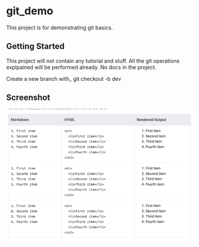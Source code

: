# git_demo

This project is for demonstrating git basics.

## Getting Started

This project will not contain any tutorial and stuff. All the git operations explpained will be performed already. No docs in the project.

Create a new branch with_
 git checkout -b dev

## Screenshot
![Screenshot](Screenshot.png)
